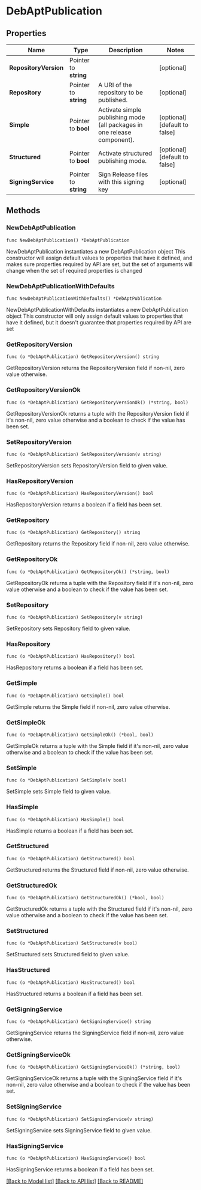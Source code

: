 # DebAptPublication

## Properties

Name | Type | Description | Notes
------------ | ------------- | ------------- | -------------
**RepositoryVersion** | Pointer to **string** |  | [optional] 
**Repository** | Pointer to **string** | A URI of the repository to be published. | [optional] 
**Simple** | Pointer to **bool** | Activate simple publishing mode (all packages in one release component). | [optional] [default to false]
**Structured** | Pointer to **bool** | Activate structured publishing mode. | [optional] [default to false]
**SigningService** | Pointer to **string** | Sign Release files with this signing key | [optional] 

## Methods

### NewDebAptPublication

`func NewDebAptPublication() *DebAptPublication`

NewDebAptPublication instantiates a new DebAptPublication object
This constructor will assign default values to properties that have it defined,
and makes sure properties required by API are set, but the set of arguments
will change when the set of required properties is changed

### NewDebAptPublicationWithDefaults

`func NewDebAptPublicationWithDefaults() *DebAptPublication`

NewDebAptPublicationWithDefaults instantiates a new DebAptPublication object
This constructor will only assign default values to properties that have it defined,
but it doesn't guarantee that properties required by API are set

### GetRepositoryVersion

`func (o *DebAptPublication) GetRepositoryVersion() string`

GetRepositoryVersion returns the RepositoryVersion field if non-nil, zero value otherwise.

### GetRepositoryVersionOk

`func (o *DebAptPublication) GetRepositoryVersionOk() (*string, bool)`

GetRepositoryVersionOk returns a tuple with the RepositoryVersion field if it's non-nil, zero value otherwise
and a boolean to check if the value has been set.

### SetRepositoryVersion

`func (o *DebAptPublication) SetRepositoryVersion(v string)`

SetRepositoryVersion sets RepositoryVersion field to given value.

### HasRepositoryVersion

`func (o *DebAptPublication) HasRepositoryVersion() bool`

HasRepositoryVersion returns a boolean if a field has been set.

### GetRepository

`func (o *DebAptPublication) GetRepository() string`

GetRepository returns the Repository field if non-nil, zero value otherwise.

### GetRepositoryOk

`func (o *DebAptPublication) GetRepositoryOk() (*string, bool)`

GetRepositoryOk returns a tuple with the Repository field if it's non-nil, zero value otherwise
and a boolean to check if the value has been set.

### SetRepository

`func (o *DebAptPublication) SetRepository(v string)`

SetRepository sets Repository field to given value.

### HasRepository

`func (o *DebAptPublication) HasRepository() bool`

HasRepository returns a boolean if a field has been set.

### GetSimple

`func (o *DebAptPublication) GetSimple() bool`

GetSimple returns the Simple field if non-nil, zero value otherwise.

### GetSimpleOk

`func (o *DebAptPublication) GetSimpleOk() (*bool, bool)`

GetSimpleOk returns a tuple with the Simple field if it's non-nil, zero value otherwise
and a boolean to check if the value has been set.

### SetSimple

`func (o *DebAptPublication) SetSimple(v bool)`

SetSimple sets Simple field to given value.

### HasSimple

`func (o *DebAptPublication) HasSimple() bool`

HasSimple returns a boolean if a field has been set.

### GetStructured

`func (o *DebAptPublication) GetStructured() bool`

GetStructured returns the Structured field if non-nil, zero value otherwise.

### GetStructuredOk

`func (o *DebAptPublication) GetStructuredOk() (*bool, bool)`

GetStructuredOk returns a tuple with the Structured field if it's non-nil, zero value otherwise
and a boolean to check if the value has been set.

### SetStructured

`func (o *DebAptPublication) SetStructured(v bool)`

SetStructured sets Structured field to given value.

### HasStructured

`func (o *DebAptPublication) HasStructured() bool`

HasStructured returns a boolean if a field has been set.

### GetSigningService

`func (o *DebAptPublication) GetSigningService() string`

GetSigningService returns the SigningService field if non-nil, zero value otherwise.

### GetSigningServiceOk

`func (o *DebAptPublication) GetSigningServiceOk() (*string, bool)`

GetSigningServiceOk returns a tuple with the SigningService field if it's non-nil, zero value otherwise
and a boolean to check if the value has been set.

### SetSigningService

`func (o *DebAptPublication) SetSigningService(v string)`

SetSigningService sets SigningService field to given value.

### HasSigningService

`func (o *DebAptPublication) HasSigningService() bool`

HasSigningService returns a boolean if a field has been set.


[[Back to Model list]](../README.md#documentation-for-models) [[Back to API list]](../README.md#documentation-for-api-endpoints) [[Back to README]](../README.md)


